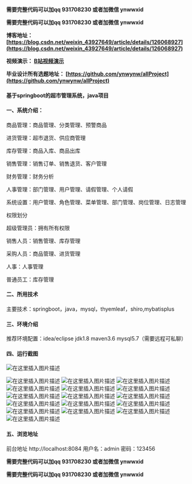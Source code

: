 **需要完整代码可以加qq  931708230 或者加微信  ynwwxid**

**需要完整代码可以加qq  931708230 或者加微信  ynwwxid**

**博客地址：
[https://blog.csdn.net/weixin_43927649/article/details/126068927](https://blog.csdn.net/weixin_43927649/article/details/126068927)**

**视频演示：
[B站视频演示](https://www.bilibili.com/video/BV14g411J7w6)**

**毕业设计所有选题地址：
[https://github.com/ynwynw/allProject](https://github.com/ynwynw/allProject)**

#### 基于springboot的超市管理系统，java项目

#### 一、系统介绍：

商品管理：商品管理、分类管理、预警商品

进货管理：超市退货、供应商管理

库存管理：商品入库、商品出库

销售管理：销售订单、销售退货、客户管理

财务管理：财务分析

人事管理：部门管理、用户管理、请假管理、个人请假

系统设置：用户管理、角色管理、菜单管理、部门管理、岗位管理、日志管理

权限划分

超级管理员：拥有所有权限

销售人员：销售管理、库存管理

采购人员：商品管理、进货管理

人事：人事管理

普通员工：库存管理

#### 二、所用技术
主要技术：springboot，java，mysql，thyemleaf，shiro,mybatisplus

#### 三、环境介绍

推荐环境配置：idea/eclipse  jdk1.8  maven3.6  mysql5.7（需要远程可私聊）

#### 四、运行截图
![在这里插入图片描述](https://img-blog.csdnimg.cn/80f8af90fe834d8d9d33c457c389f417.png#pic_center)

![在这里插入图片描述](https://img-blog.csdnimg.cn/e5451936324a4c15936ac3555b41aef0.png#pic_center)
![在这里插入图片描述](https://img-blog.csdnimg.cn/df0f82a5325c4a8eaedd6885fca04cb5.png#pic_center)
![在这里插入图片描述](https://img-blog.csdnimg.cn/50671b3f2bc64c8b8aebb8ac2de7f34c.png#pic_center)
![在这里插入图片描述](https://img-blog.csdnimg.cn/d17136809b11475ab8e8b3029fdd7326.png#pic_center)
![在这里插入图片描述](https://img-blog.csdnimg.cn/30fe6fd5a40b4370a7ccbf03c151e704.png#pic_center)
![在这里插入图片描述](https://img-blog.csdnimg.cn/aa34742fdf644e6f8b81f3b3d5c315a3.png#pic_center)
![在这里插入图片描述](https://img-blog.csdnimg.cn/5eccf0e8fec54ef4b5fbdb1850eada05.png#pic_center)
![在这里插入图片描述](https://img-blog.csdnimg.cn/578c6641ae9947229967cf535e58d76e.png#pic_center)
![在这里插入图片描述](https://img-blog.csdnimg.cn/281bff64cb194fc7b415e53a0c5c4cba.png#pic_center)
![在这里插入图片描述](https://img-blog.csdnimg.cn/f654f076515c4143af4e7094a5feb4c5.png#pic_center)
![在这里插入图片描述](https://img-blog.csdnimg.cn/bb94fe802cee45749e0085a1622d644b.png#pic_center)
![在这里插入图片描述](https://img-blog.csdnimg.cn/ad7e256281f44e9bbd1aa8fc9df06a36.png#pic_center)
![在这里插入图片描述](https://img-blog.csdnimg.cn/d7fc9240a5a049638420b62797cdeb88.png#pic_center)
![在这里插入图片描述](https://img-blog.csdnimg.cn/29b7c84ec3ad49af8d1246441794ff89.png#pic_center)
![在这里插入图片描述](https://img-blog.csdnimg.cn/ae1beed14b3a490cba4f2b85ebefdf7c.png#pic_center)
![在这里插入图片描述](https://img-blog.csdnimg.cn/1addc206a469403c94242da40cd42408.png#pic_center)




#### 五、浏览地址

前台地址
http://localhost:8084
用户名：admin   密码：123456

**需要完整代码可以加qq  931708230 或者加微信  ynwwxid**

**需要完整代码可以加qq  931708230 或者加微信  ynwwxid**
